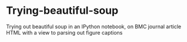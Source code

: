 Trying-beautiful-soup
=====================

Trying out beautiful soup in an IPython notebook, on BMC journal article HTML with a view to parsing out figure captions
